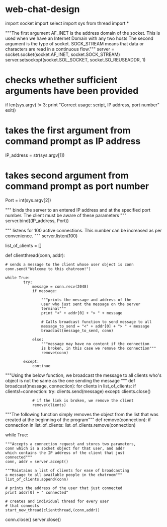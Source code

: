 # web-chat-design
import socket
import select
import sys
from thread import *

"""The first argument AF_INET is the address domain of the
socket. This is used when we have an Internet Domain with
any two hosts The second argument is the type of socket.
SOCK_STREAM means that data or characters are read in
a continuous flow."""
server = socket.socket(socket.AF_INET, socket.SOCK_STREAM)
server.setsockopt(socket.SOL_SOCKET, socket.SO_REUSEADDR, 1)

# checks whether sufficient arguments have been provided
if len(sys.argv) != 3:
	print "Correct usage: script, IP address, port number"
	exit()

# takes the first argument from command prompt as IP address
IP_address = str(sys.argv[1])

# takes second argument from command prompt as port number
Port = int(sys.argv[2])

"""
binds the server to an entered IP address and at the
specified port number.
The client must be aware of these parameters
"""
server.bind((IP_address, Port))

"""
listens for 100 active connections. This number can be
increased as per convenience.
"""
server.listen(100)

list_of_clients = []

def clientthread(conn, addr):

	# sends a message to the client whose user object is conn
	conn.send("Welcome to this chatroom!")

	while True:
			try:
				message = conn.recv(2048)
				if message:

					"""prints the message and address of the
					user who just sent the message on the server
					terminal"""
					print "<" + addr[0] + "> " + message

					# Calls broadcast function to send message to all
					message_to_send = "<" + addr[0] + "> " + message
					broadcast(message_to_send, conn)

				else:
					"""message may have no content if the connection
					is broken, in this case we remove the connection"""
					remove(conn)

			except:
				continue

"""Using the below function, we broadcast the message to all
clients who's object is not the same as the one sending
the message """
def broadcast(message, connection):
	for clients in list_of_clients:
		if clients!=connection:
			try:
				clients.send(message)
			except:
				clients.close()

				# if the link is broken, we remove the client
				remove(clients)

"""The following function simply removes the object
from the list that was created at the beginning of 
the program"""
def remove(connection):
	if connection in list_of_clients:
		list_of_clients.remove(connection)

while True:

	"""Accepts a connection request and stores two parameters, 
	conn which is a socket object for that user, and addr 
	which contains the IP address of the client that just 
	connected"""
	conn, addr = server.accept()

	"""Maintains a list of clients for ease of broadcasting
	a message to all available people in the chatroom"""
	list_of_clients.append(conn)

	# prints the address of the user that just connected
	print addr[0] + " connected"

	# creates and individual thread for every user 
	# that connects
	start_new_thread(clientthread,(conn,addr)) 

conn.close()
server.close()
